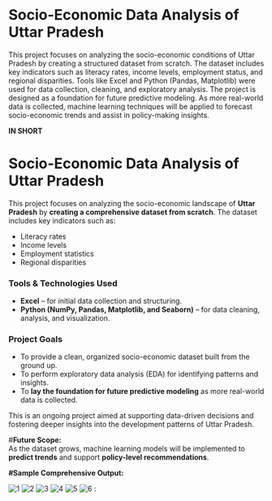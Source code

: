 # Socio-Economic Data Analysis of Uttar Pradesh
This project focuses on analyzing the socio-economic conditions of Uttar Pradesh by creating a structured dataset from scratch. The dataset includes key indicators such as literacy rates, income levels, employment 
status, and regional disparities. Tools like Excel and Python (Pandas, Matplotlib) were used for data collection, cleaning, and exploratory analysis.
The project is designed as a foundation for future predictive modeling. As more real-world data is collected, machine learning techniques will be applied to forecast socio-economic trends and assist in policy-making 
insights.

**IN SHORT**

# Socio-Economic Data Analysis of Uttar Pradesh
This project focuses on analyzing the socio-economic landscape of **Uttar Pradesh** by **creating a comprehensive dataset from scratch**. The dataset includes key indicators such as:

- Literacy rates  
- Income levels  
- Employment statistics  
- Regional disparities  

### Tools & Technologies Used
- **Excel** – for initial data collection and structuring.  
- **Python (NumPy, Pandas, Matplotlib, and Seaborn)** – for data cleaning, analysis, and visualization.  

### Project Goals
- To provide a clean, organized socio-economic dataset built from the ground up.  
- To perform exploratory data analysis (EDA) for identifying patterns and insights.  
- To **lay the foundation for future predictive modeling** as more real-world data is collected.  

This is an ongoing project aimed at supporting data-driven decisions and fostering deeper insights into the development patterns of Uttar Pradesh.

#**Future Scope:**  
As the dataset grows, machine learning models will be implemented to **predict trends** and support **policy-level recommendations**.


**#Sample Comprehensive Output:**

![1](https://github.com/user-attachments/assets/f7b3ed2d-80b4-437d-8353-80186e564147)
![2](https://github.com/user-attachments/assets/47d93cc3-8e44-41ad-a36e-6825dad96360)
![3](https://github.com/user-attachments/assets/cd4c83ce-cfec-4280-ab0e-0bf10de7d193)
![4](https://github.com/user-attachments/assets/1e1a7cc6-83f3-4556-848b-ca5b414b6428)
![5](https://github.com/user-attachments/assets/0dd8eb87-b3a7-4a2b-8de1-ca9a0d2d2591)
![6](https://github.com/user-attachments/assets/1d2a79f1-4dc2-48fd-ada6-a1b3f0c26477)
:
